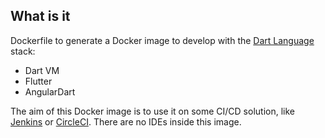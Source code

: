 ## What is it

Dockerfile to generate a Docker image to develop with the [Dart Language](https://www.dartlang.org/) stack:

- Dart VM
- Flutter
- AngularDart

The aim of this Docker image is to use it on some CI/CD solution, like [Jenkins](https://jenkins.io/) or [CircleCI](https://circleci.com/).
There are no IDEs inside this image.

